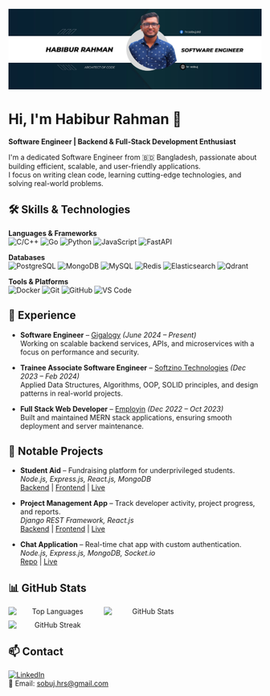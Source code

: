 ![Banner](assets/new-banner-1.jpg)

# Hi, I'm Habibur Rahman 👋
**Software Engineer | Backend & Full-Stack Development Enthusiast**

I'm a dedicated Software Engineer from 🇧🇩 Bangladesh, passionate about building efficient, scalable, and user-friendly applications.  
I focus on writing clean code, learning cutting-edge technologies, and solving real-world problems.



## 🛠️ Skills & Technologies

**Languages & Frameworks**  
![C/C++](https://img.shields.io/badge/C/C++-00599C?style=flat-square&logo=cplusplus&logoColor=white)
![Go](https://img.shields.io/badge/Go-00ADD8?style=flat-square&logo=go&logoColor=white)
![Python](https://img.shields.io/badge/Python-3776AB?style=flat-square&logo=python&logoColor=white)
![JavaScript](https://img.shields.io/badge/JavaScript-F7DF1E?style=flat-square&logo=javascript&logoColor=black)
![FastAPI](https://img.shields.io/badge/FastAPI-009688?style=flat-square&logo=fastapi&logoColor=white)

**Databases**  
![PostgreSQL](https://img.shields.io/badge/PostgreSQL-316192?style=flat-square&logo=postgresql&logoColor=white)
![MongoDB](https://img.shields.io/badge/MongoDB-47A248?style=flat-square&logo=mongodb&logoColor=white)
![MySQL](https://img.shields.io/badge/MySQL-4479A1?style=flat-square&logo=mysql&logoColor=white)
![Redis](https://img.shields.io/badge/Redis-DC382D?style=flat-square&logo=redis&logoColor=white)
![Elasticsearch](https://img.shields.io/badge/Elasticsearch-005571?style=flat-square&logo=elasticsearch&logoColor=white)
![Qdrant](https://img.shields.io/badge/Qdrant-314F7D?style=flat-square&logoColor=white)



**Tools & Platforms**  
![Docker](https://img.shields.io/badge/Docker-2496ED?style=flat-square&logo=docker&logoColor=white)
![Git](https://img.shields.io/badge/Git-F05032?style=flat-square&logo=git&logoColor=white)
![GitHub](https://img.shields.io/badge/GitHub-181717?style=flat-square&logo=github&logoColor=white)
![VS Code](https://img.shields.io/badge/VS%20Code-007ACC?style=flat-square&logo=visual-studio-code&logoColor=white)



## 💼 Experience

- **Software Engineer** – [Gigalogy](https://gigalogy.com/) _(June 2024 – Present)_  
  Working on scalable backend services, APIs, and microservices with a focus on performance and security.

- **Trainee Associate Software Engineer** – [Softzino Technologies](https://softzino.com/) _(Dec 2023 – Feb 2024)_  
  Applied Data Structures, Algorithms, OOP, SOLID principles, and design patterns in real-world projects.

- **Full Stack Web Developer** – [Employin](https://employin.co/) _(Dec 2022 – Oct 2023)_  
  Built and maintained MERN stack applications, ensuring smooth deployment and server maintenance.



## 🚀 Notable Projects

- **Student Aid** – Fundraising platform for underprivileged students.  
  _Node.js, Express.js, React.js, MongoDB_  
  [Backend](https://github.com/hr-sobuj/student-aid-api) | [Frontend](https://github.com/hr-sobuj/student-aid-frontend) | [Live](https://student-aid-frontend-gilt.vercel.app/)

- **Project Management App** – Track developer activity, project progress, and reports.  
  _Django REST Framework, React.js_  
  [Backend](https://github.com/hr-sobuj/project-management-api) | [Frontend](https://github.com/hr-sobuj/project-management-frontend) | [Live](https://project-management-frontend-two.vercel.app/)

- **Chat Application** – Real-time chat app with custom authentication.  
  _Node.js, Express.js, MongoDB, Socket.io_  
  [Repo](https://github.com/hr-sobuj/chat-application) | [Live](http://chat-application.hrsobuj.com/)



## 📊 GitHub Stats

<!-- ![Top Languages](https://github-readme-stats.vercel.app/api/top-langs/?username=hr-sobuj&layout=compact&theme=radical)  
![GitHub Stats](https://github-readme-stats.vercel.app/api?username=hr-sobuj&show_icons=true&theme=radical)  
![GitHub Streak](https://github-readme-streak-stats.herokuapp.com/?user=hr-sobuj&theme=radical) -->
<p align="center" style="display: flex; justify-content: left; gap: 10px; flex-wrap: wrap;">
  <img src="https://github-readme-stats.vercel.app/api/top-langs/?username=hr-sobuj&layout=compact&theme=radical" alt="Top Languages" width="180" />
  <img src="https://github-readme-stats.vercel.app/api?username=hr-sobuj&show_icons=true&theme=radical" alt="GitHub Stats" width="180" />
  <img src="https://github-readme-streak-stats.herokuapp.com/?user=hr-sobuj&theme=radical" alt="GitHub Streak" width="180" />
</p>



## 📫 Contact

[![LinkedIn](https://img.shields.io/badge/LinkedIn-0A66C2?style=flat-square&logo=linkedin&logoColor=white)](https://www.linkedin.com/in/hr-sobuj/)  
📧 Email: [sobuj.hrs@gmail.com](mailto:sobuj.hrs@gmail.com)


